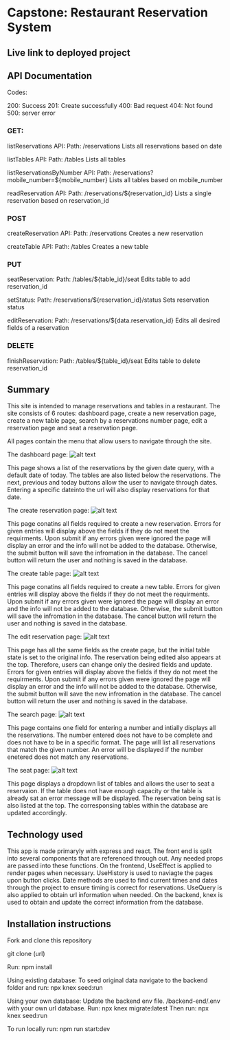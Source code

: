 # Capstone: Restaurant Reservation System

## Live link to deployed project

## API Documentation
Codes:

200: Success
201: Create successfully
400: Bad request
404: Not found
500: server error

### GET:
listReservations API:
Path: /reservations
Lists all reservations based on date

listTables API:
Path: /tables
Lists all tables

listReservationsByNumber API:
Path: /reservations?mobile_number=${mobile_number}
Lists all tables based on mobile_number

readReservation API:
Path: /reservations/${reservation_id}
Lists a single reservation based on reservation_id

### POST

createReservation API:
Path: /reservations
Creates a new reservation

createTable API:
Path: /tables
Creates a new table

### PUT

seatReservation:
Path: /tables/${table_id}/seat
Edits table to add reservation_id

setStatus:
Path: /reservations/${reservation_id}/status
Sets reservation status

editReservation:
Path: /reservations/${data.reservation_id}
Edits all desired fields of a reservation

### DELETE

finishReservation:
Path: /tables/${table_id}/seat
Edits table to delete reservation_id

## Summary

This site is intended to manage reservations and tables in a restaurant.
The site consists of 6 routes: dashboard page, create a new reservation page, create a new table page, search by a reservations number page, edit a reservation page and seat a reservation page.

All pages contain the menu that allow users to navigate through the site.

The dashboard page:
![alt text](/README_screenshots/dashboard.jpeg?raw=true "Optional Title")

This page shows a list of the reservations by the given date query, with a default date of today. The tables are also listed below the reservations. The next, previous and today buttons allow the user to navigate through dates. Entering a specific dateinto the url will also display reservations for that date.

The create reservation page:
![alt text](/README_screenshots/create_reservation.jpeg?raw=true "Optional Title")

This page conatins all fields required to create a new reservation. Errors for given entries will display above the fields if they do not meet the requirments. Upon submit if any errors given were ignored the page will display an error and the info will not be added to the database. Otherwise, the submit button will save the infromation in the database. The cancel button will return the user and nothing is saved in the database.

The create table page:
![alt text](/README_screenshots/create_table.jpeg?raw=true "Optional Title")

This page conatins all fields required to create a new table. Errors for given entries will display above the fields if they do not meet the requirments. Upon submit if any errors given were ignored the page will display an error and the info will not be added to the database. Otherwise, the submit button will save the infromation in the database. The cancel button will return the user and nothing is saved in the database.

The edit reservation page:
![alt text](/README_screenshots/edit.jpeg?raw=true "Optional Title")

This page has all the same fields as the create page, but the initial table state is set to the original info. The reservation being edited also appears at the top. Therefore, users can change only the desired fields and update. Errors for given entries will display above the fields if they do not meet the requirments. Upon submit if any errors given were ignored the page will display an error and the info will not be added to the database. Otherwise, the submit button will save the new infromation in the database. The cancel button will return the user and nothing is saved in the database.

The search page:
![alt text](/README_screenshots/search.jpeg?raw=true "Optional Title")

This page contains one field for entering a number and intially displays all the reservations. The number entered does not have to be complete and does not have to be in a specific format. The page will list all reservations that match the given number. An error will be displayed if the number enetered does not match any reservations.

The seat page:
![alt text](/README_screenshots/seat.jpeg?raw=true "Optional Title")

This page displays a dropdown list of tables and allows the user to seat a reservaion. If the table does not have enough capacity or the table is already sat an error message will be displayed. The reservation being sat is also listed at the top. The corresponsing tables within the database are updated accordingly.

## Technology used

This app is made primaryly with express and react. The front end is split into several components that are referenced through out. Any needed props are passed into these functions. On the frontend, UseEffect is applied to render pages when necessary. UseHistory is used to naviagte the pages upon button clicks. Date methods are used to find current times and dates through the project to ensure timing is correct for reservations. UseQuery is also applied to obtain url information when needed. On the backend, knex is used to obtain and update the correct information from the database. 

## Installation instructions

Fork and clone this repository

git clone (url)

Run: npm install

Using existing database:
To seed original data navigate to the backend folder and run: npx knex seed:run

Using your own database:
Update the backend env file. /backend-end/.env with your own url database.
Run: npx knex migrate:latest
Then run: npx knex seed:run

To run locally run: npm run start:dev
